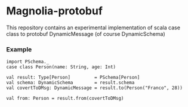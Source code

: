 # Magnolia-protobuf
This repository contains an experimental implementation of scala case class to protobuf DynamicMessage (of course DynamicSchema)

### Example
```
import PSchema._
case class Person(name: String, age: Int)

val result: Type[Person]         = PSchema[Person]
val schema: DynamicSchema        = result.schema
val covertToDMsg: DynamicMessage = result.to(Person("Franco", 28))

val from: Person = result.from(covertToDMsg)
```
